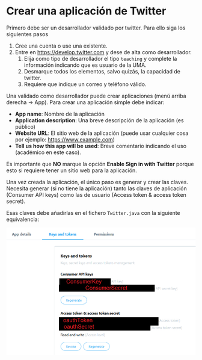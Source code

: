# Crear una aplicación de Twitter

Primero debe ser un desarrollador validado por twitter. Para ello siga los siguientes pasos

1. Cree una cuenta o use una existente.
2. Entre en <https://develop.twitter.com> y dese de alta como desarrollador.
    1. Elija como tipo de desarrollador el tipo `teaching` y complete la información indicando que es usuario de la UMA.
    2. Desmarque todos los elementos, salvo quizás, la capacidad de twitter.
    3. Requiere que indique un correo y teléfono válido.
  
Una validado como desarrollador puede crear aplicaciones (menú arriba derecha -> App). Para crear una aplicación simple debe indicar:

* **App name**: Nombre de la aplicación
* **Application description**: Una breve descripción de la aplicación (es público)
* **Website URL**: El sitio web de la aplicación (puede usar cualquier cosa por ejemplo: https://www.example.com)
* **Tell us how this app will be used**: Breve comentario indicando el uso (académico en este caso). 

Es importante que **NO** marque la opción **Enable Sign in with Twitter** porque esto si requiere tener un sitio web para la aplicación.

Una vez creada la aplicación, el único paso es generar y crear las claves. Necesita generar (si no tiene la aplicación) tanto las claves de aplicación (Consumer API keys) como las de usuario (Access token & access token secret).

Esas claves debe añadirlas en el fichero `Twitter.java` con la siguiente equivalencia:

![alt test](claves.png "Claves")
  
